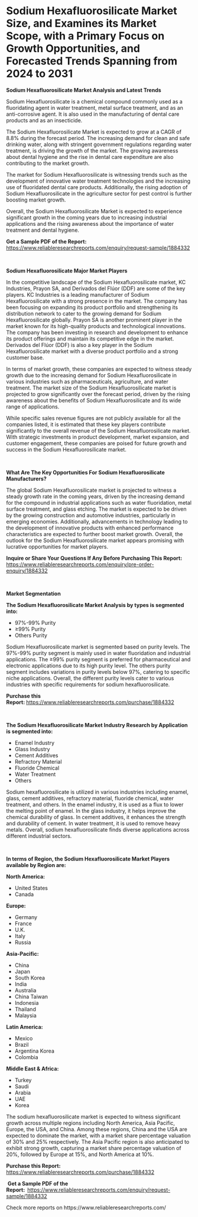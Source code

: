 <p><h1>Sodium Hexafluorosilicate Market Size, and Examines its Market Scope, with a Primary Focus on Growth Opportunities, and Forecasted Trends Spanning from 2024 to 2031</h1></p><p><strong>Sodium Hexafluorosilicate Market Analysis and Latest Trends</strong></p>
<p><p>Sodium Hexafluorosilicate is a chemical compound commonly used as a fluoridating agent in water treatment, metal surface treatment, and as an anti-corrosive agent. It is also used in the manufacturing of dental care products and as an insecticide.</p><p>The Sodium Hexafluorosilicate Market is expected to grow at a CAGR of 8.8% during the forecast period. The increasing demand for clean and safe drinking water, along with stringent government regulations regarding water treatment, is driving the growth of the market. The growing awareness about dental hygiene and the rise in dental care expenditure are also contributing to the market growth.</p><p>The market for Sodium Hexafluorosilicate is witnessing trends such as the development of innovative water treatment technologies and the increasing use of fluoridated dental care products. Additionally, the rising adoption of Sodium Hexafluorosilicate in the agriculture sector for pest control is further boosting market growth.</p><p>Overall, the Sodium Hexafluorosilicate Market is expected to experience significant growth in the coming years due to increasing industrial applications and the rising awareness about the importance of water treatment and dental hygiene.</p></p>
<p><strong>Get a Sample PDF of the Report:&nbsp;</strong> <a href="https://www.reliableresearchreports.com/enquiry/request-sample/1884332">https://www.reliableresearchreports.com/enquiry/request-sample/1884332</a></p>
<p>&nbsp;</p>
<p><strong>Sodium Hexafluorosilicate Major Market Players</strong></p>
<p><p>In the competitive landscape of the Sodium Hexafluorosilicate market, KC Industries, Prayon SA, and Derivados del Flúor (DDF) are some of the key players. KC Industries is a leading manufacturer of Sodium Hexafluorosilicate with a strong presence in the market. The company has been focusing on expanding its product portfolio and strengthening its distribution network to cater to the growing demand for Sodium Hexafluorosilicate globally. Prayon SA is another prominent player in the market known for its high-quality products and technological innovations. The company has been investing in research and development to enhance its product offerings and maintain its competitive edge in the market. Derivados del Flúor (DDF) is also a key player in the Sodium Hexafluorosilicate market with a diverse product portfolio and a strong customer base.</p><p>In terms of market growth, these companies are expected to witness steady growth due to the increasing demand for Sodium Hexafluorosilicate in various industries such as pharmaceuticals, agriculture, and water treatment. The market size of the Sodium Hexafluorosilicate market is projected to grow significantly over the forecast period, driven by the rising awareness about the benefits of Sodium Hexafluorosilicate and its wide range of applications.</p><p>While specific sales revenue figures are not publicly available for all the companies listed, it is estimated that these key players contribute significantly to the overall revenue of the Sodium Hexafluorosilicate market. With strategic investments in product development, market expansion, and customer engagement, these companies are poised for future growth and success in the Sodium Hexafluorosilicate market.</p></p>
<p>&nbsp;</p>
<p><strong>What Are The Key Opportunities For Sodium Hexafluorosilicate Manufacturers?</strong></p>
<p><p>The global Sodium Hexafluorosilicate market is projected to witness a steady growth rate in the coming years, driven by the increasing demand for the compound in industrial applications such as water fluoridation, metal surface treatment, and glass etching. The market is expected to be driven by the growing construction and automotive industries, particularly in emerging economies. Additionally, advancements in technology leading to the development of innovative products with enhanced performance characteristics are expected to further boost market growth. Overall, the outlook for the Sodium Hexafluorosilicate market appears promising with lucrative opportunities for market players.</p></p>
<p><strong>Inquire or Share Your Questions If Any Before Purchasing This Report:</strong> <a href="https://www.reliableresearchreports.com/enquiry/pre-order-enquiry/1884332">https://www.reliableresearchreports.com/enquiry/pre-order-enquiry/1884332</a></p>
<p>&nbsp;</p>
<p><strong>Market Segmentation</strong></p>
<p><strong>The Sodium Hexafluorosilicate Market Analysis by types is segmented into:</strong></p>
<p><ul><li>97%-99% Purity</li><li>≥99% Purity</li><li>Others Purity</li></ul></p>
<p><p>Sodium Hexafluorosilicate market is segmented based on purity levels. The 97%-99% purity segment is mainly used in water fluoridation and industrial applications. The ≥99% purity segment is preferred for pharmaceutical and electronic applications due to its high purity level. The others purity segment includes variations in purity levels below 97%, catering to specific niche applications. Overall, the different purity levels cater to various industries with specific requirements for sodium hexafluorosilicate.</p></p>
<p><strong>Purchase this Report:&nbsp;</strong><a href="https://www.reliableresearchreports.com/purchase/1884332">https://www.reliableresearchreports.com/purchase/1884332</a></p>
<p>&nbsp;</p>
<p><strong>The Sodium Hexafluorosilicate Market Industry Research by Application is segmented into:</strong></p>
<p><ul><li>Enamel Industry</li><li>Glass Industry</li><li>Cement Additives</li><li>Refractory Material</li><li>Fluoride Chemical</li><li>Water Treatment</li><li>Others</li></ul></p>
<p><p>Sodium hexafluorosilicate is utilized in various industries including enamel, glass, cement additives, refractory material, fluoride chemical, water treatment, and others. In the enamel industry, it is used as a flux to lower the melting point of enamel. In the glass industry, it helps improve the chemical durability of glass. In cement additives, it enhances the strength and durability of cement. In water treatment, it is used to remove heavy metals. Overall, sodium hexafluorosilicate finds diverse applications across different industrial sectors.</p></p>
<p>&nbsp;</p>
<p><strong>In terms of Region, the Sodium Hexafluorosilicate Market Players available by Region are:</strong></p>
<p>
    <p> <strong> North America: </strong>
        <ul>
            <li>United States</li>
            <li>Canada</li>
        </ul>
        </p> 
    <p> <strong> Europe: </strong>
        <ul>
            <li>Germany</li>
            <li>France</li>
            <li>U.K.</li>
            <li>Italy</li>
            <li>Russia</li>
        </ul>
        </p> 
    <p> <strong> Asia-Pacific: </strong>
        <ul>
            <li>China</li>
            <li>Japan</li>
            <li>South Korea</li>
            <li>India</li>
            <li>Australia</li>
            <li>China Taiwan</li>
            <li>Indonesia</li>
            <li>Thailand</li>
            <li>Malaysia</li>
        </ul>
        </p> 
    <p> <strong> Latin America: </strong>
        <ul>
            <li>Mexico</li>
            <li>Brazil</li>
            <li>Argentina Korea</li>
            <li>Colombia</li>
        </ul>
        </p> 
    <p> <strong> Middle East & Africa: </strong>
        <ul>
            <li>Turkey</li>
            <li>Saudi</li>
            <li>Arabia</li>
            <li>UAE</li>
            <li>Korea</li>
        </ul>
    </p>
    </p>
<p><p>The sodium hexafluorosilicate market is expected to witness significant growth across multiple regions including North America, Asia Pacific, Europe, the USA, and China. Among these regions, China and the USA are expected to dominate the market, with a market share percentage valuation of 30% and 25% respectively. The Asia Pacific region is also anticipated to exhibit strong growth, capturing a market share percentage valuation of 20%, followed by Europe at 15%, and North America at 10%.</p></p>
<p><strong>Purchase this Report: </strong><a href="https://www.reliableresearchreports.com/purchase/1884332">https://www.reliableresearchreports.com/purchase/1884332</a></p>
<p>&nbsp;<strong>Get a Sample PDF of the Report:&nbsp;&nbsp;</strong><a href="https://www.reliableresearchreports.com/enquiry/request-sample/1884332">https://www.reliableresearchreports.com/enquiry/request-sample/1884332</a></p>
<p><strong></strong></p>
<p>Check more reports on https://www.reliableresearchreports.com/</p>
